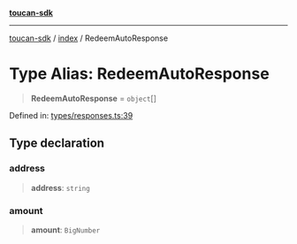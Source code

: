 [**toucan-sdk**](../../README.md)

***

[toucan-sdk](../../modules.md) / [index](../README.md) / RedeemAutoResponse

# Type Alias: RedeemAutoResponse

> **RedeemAutoResponse** = `object`[]

Defined in: [types/responses.ts:39](https://github.com/ToucanProtocol/toucan-sdk/blob/65ec31518e31e7e8f8151ebebf28dd8a96275401/src/types/responses.ts#L39)

## Type declaration

### address

> **address**: `string`

### amount

> **amount**: `BigNumber`
